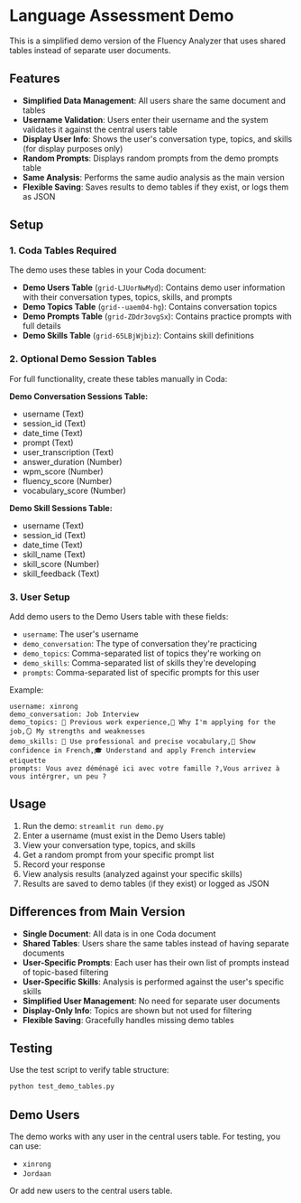# Language Assessment Demo

This is a simplified demo version of the Fluency Analyzer that uses shared tables instead of separate user documents.

## Features

- **Simplified Data Management**: All users share the same document and tables
- **Username Validation**: Users enter their username and the system validates it against the central users table
- **Display User Info**: Shows the user's conversation type, topics, and skills (for display purposes only)
- **Random Prompts**: Displays random prompts from the demo prompts table
- **Same Analysis**: Performs the same audio analysis as the main version
- **Flexible Saving**: Saves results to demo tables if they exist, or logs them as JSON

## Setup

### 1. Coda Tables Required

The demo uses these tables in your Coda document:

- **Demo Users Table** (`grid-LJUorNwMyd`): Contains demo user information with their conversation types, topics, skills, and prompts
- **Demo Topics Table** (`grid--uaem04-hg`): Contains conversation topics
- **Demo Prompts Table** (`grid-ZDdr3ovgSx`): Contains practice prompts with full details
- **Demo Skills Table** (`grid-65LBjWjbiz`): Contains skill definitions

### 2. Optional Demo Session Tables

For full functionality, create these tables manually in Coda:

**Demo Conversation Sessions Table:**
- username (Text)
- session_id (Text)
- date_time (Text)
- prompt (Text)
- user_transcription (Text)
- answer_duration (Number)
- wpm_score (Number)
- fluency_score (Number)
- vocabulary_score (Number)

**Demo Skill Sessions Table:**
- username (Text)
- session_id (Text)
- date_time (Text)
- skill_name (Text)
- skill_score (Number)
- skill_feedback (Text)

### 3. User Setup

Add demo users to the Demo Users table with these fields:
- `username`: The user's username
- `demo_conversation`: The type of conversation they're practicing
- `demo_topics`: Comma-separated list of topics they're working on
- `demo_skills`: Comma-separated list of skills they're developing
- `prompts`: Comma-separated list of specific prompts for this user

Example:
```
username: xinrong
demo_conversation: Job Interview
demo_topics: 💼 Previous work experience,🎯 Why I'm applying for the job,🪞 My strengths and weaknesses
demo_skills: 🧾 Use professional and precise vocabulary,💪 Show confidence in French,🎓 Understand and apply French interview etiquette
prompts: Vous avez déménagé ici avec votre famille ?,Vous arrivez à vous intérgrer, un peu ?
```

## Usage

1. Run the demo: `streamlit run demo.py`
2. Enter a username (must exist in the Demo Users table)
3. View your conversation type, topics, and skills
4. Get a random prompt from your specific prompt list
5. Record your response
6. View analysis results (analyzed against your specific skills)
7. Results are saved to demo tables (if they exist) or logged as JSON

## Differences from Main Version

- **Single Document**: All data is in one Coda document
- **Shared Tables**: Users share the same tables instead of having separate documents
- **User-Specific Prompts**: Each user has their own list of prompts instead of topic-based filtering
- **User-Specific Skills**: Analysis is performed against the user's specific skills
- **Simplified User Management**: No need for separate user documents
- **Display-Only Info**: Topics are shown but not used for filtering
- **Flexible Saving**: Gracefully handles missing demo tables

## Testing

Use the test script to verify table structure:
```bash
python test_demo_tables.py
```

## Demo Users

The demo works with any user in the central users table. For testing, you can use:
- `xinrong`
- `Jordaan`

Or add new users to the central users table. 